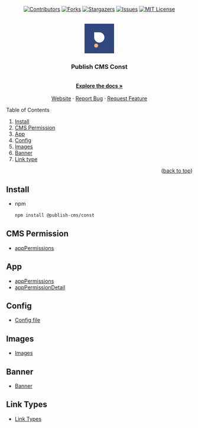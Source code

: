 <div id="top"></div>

<!-- PROJECT SHIELDS -->
<div align="center">

[![Contributors][contributors-shield]][contributors-url]
[![Forks][forks-shield]][forks-url]
[![Stargazers][stars-shield]][stars-url]
[![Issues][issues-shield]][issues-url]
[![MIT License][license-shield]][license-url]

</div>
<!-- PROJECT LOGO -->
<br />
<div align="center">
  <a href="https://publish.vn">
    <img src="logo.png" alt="Logo" width="80" height="80">
  </a>
  <h3 align="center">Publish CMS Const</h3>
  <p align="center">
    <br />
    <a href="#"><strong>Explore the docs »</strong></a>
    <br />
    <br />
    <a href="https://publish.vn">Website</a>
    ·
    <a href="https://github.com/publish-cms/const/issues">Report Bug</a>
    ·
    <a href="https://github.com/publish-cms/const/issues">Request Feature</a>
  </p>
</div>

<!-- TABLE OF CONTENTS -->
<summary>Table of Contents</summary>
<ol>
  <li><a href="#install">Install</a></li>
  <li><a href="#cms-permission">CMS Permission</a></li>
  <li><a href="#app">App</a></li>
  <li><a href="#config">Config</a></li>
  <li><a href="#images">Images</a></li>
  <li><a href="#banner">Banner</a></li>
  <li><a href="#linkType">Link type</a></li>
</ol>
<p align="right">(<a href="#top">back to top</a>)</p>

<!-- GETTING STARTED -->

## Install

- npm
  ```sh
  npm install @publish-cms/const
  ```

## CMS Permission

  <ul>
    <li><a href="/src/permission/index.ts#L1">appPermissions</a></li>
  </ul>

## App

  <ul>
    <li><a href="/src/app/index.ts#L1">appPermissions</a></li>
    <li><a href="/src/app/index.ts#L9">appPermissionDetail</a></li>
  </ul>

## Config

  <ul>
    <li><a href="/src/config.ts#L1">Config file</a></li>
  </ul>

## Images

  <ul>
    <li><a href="/src/images/index.ts#L1">Images</a></li>
  </ul>

## Banner

  <ul>
    <li><a href="/src/banner/index.ts#L1">Banner</a></li>
  </ul>

## Link Types

  <ul>
    <li><a href="/src/linkType/index.ts#L1">Link Types</a></li>
  </ul>

[contributors-shield]: https://img.shields.io/github/contributors/publish-cms/const.svg?style=for-the-badge
[contributors-url]: https://github.com/publish-cms/const/graphs/contributors
[forks-shield]: https://img.shields.io/github/forks/publish-cms/const.svg?style=for-the-badge
[forks-url]: https://github.com/publish-cms/const/network/members
[stars-shield]: https://img.shields.io/github/stars/publish-cms/const.svg?style=for-the-badge
[stars-url]: https://github.com/publish-cms/const/stargazers
[issues-shield]: https://img.shields.io/github/issues/publish-cms/const.svg?style=for-the-badge
[issues-url]: https://github.com/publish-cms/const/issues
[license-shield]: https://img.shields.io/github/license/publish-cms/const.svg?style=for-the-badge
[license-url]: https://github.com/publish-cms/const/blob/master/LICENSE
